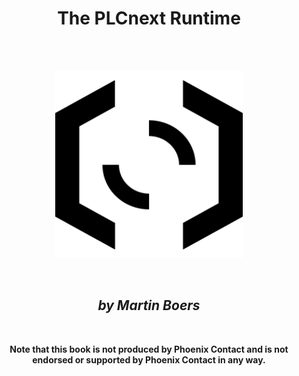 <div style="text-align:center">
<h1>The PLCnext Runtime</h1>
<br/>
<br/>
<p><img src="img/plcnext-runtime.gif" alt="PLCnext Runtime logo" style="width:300px;height:300px;"></p>
<br/>
<h2><i>by Martin Boers</i></h2>
<br/>
<p><b>Note that this book is not produced by Phoenix Contact and is not endorsed or supported by Phoenix Contact in any way.</b></p>
</div>
